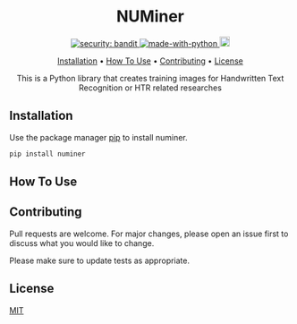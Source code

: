 <h1 align="center">
  NUMiner
</h1>

<p align="center">
  <a href="https://github.com/PyCQA/bandit">
    <img src="https://img.shields.io/badge/security-bandit-yellow.svg"
         alt="security: bandit">
  </a>
  <a href="https://www.python.org/">
    <img src="https://img.shields.io/badge/Made%20with-Python-1f425f.svg"
         alt="made-with-python">
  </a>
  <a href="https://badge.fury.io/py/numiner">
    <img src="https://badge.fury.io/py/numiner.svg" alt="PyPI version" height="18">
  </a>
</p>

<p align="center">
  <a href="#installation">Installation</a> •
  <a href="#how-to-use">How To Use</a> •
  <a href="#contributing">Contributing</a> •
  <a href="#license">License</a>
</p>

<p align="center">This is a Python library that creates training images for Handwritten Text Recognition or HTR related researches</p>

## Installation

Use the package manager [pip](https://pip.pypa.io/en/stable/) to install numiner.

```bash
pip install numiner
```

## How To Use

## Contributing

Pull requests are welcome. For major changes, please open an issue first to discuss what you would like to change.

Please make sure to update tests as appropriate.

## License

[MIT](https://choosealicense.com/licenses/mit/)
